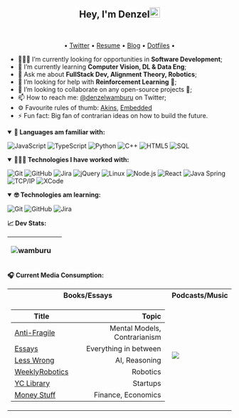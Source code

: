 <h2 align="center">Hey, I'm Denzel<img src="https://github.com/wamburu/wamburu/raw/master/assets/hi.gif" width="23px"></h2>

<br/>

<p align="center">
  • <a href="https://twitter.com/denzelwamburu">Twitter</a>
  • <a href="https://wamburu.codes">Resume</a>
  • <a href="https://blog.wamburu.codes">Blog</a>
  • <a href="https://github.com/wamburu/dotfiles">Dotfiles</a> •

</p>

- 🕵🏿‍♂️ I’m currently looking for opportunities in **Software Development**;
- 🌱 I’m currently learning **Computer Vision, DL & Data Eng**;
- 💬 Ask me about **FullStack Dev, Alignment Theory, Robotics**;
- 🤔 I’m looking for help with **Reinforcement Learning** 👾;
- 👯 I’m looking to collaborate on any open-source projects 🤝;
- 📫 How to reach me: [@denzelwamburu](https://twitter.com/denzelwamburu) on Twitter;
- ⚙️ Favourite rules of thumb: [Akins](https://spacecraft.ssl.umd.edu/akins_laws.html), [Embedded](https://embeddedartistry.com/blog/2018/04/26/embedded-rules-of-thumb/)
- ⚡ Fun fact: Big fan of contrarian ideas on how to build the future.

<details open>
<summary><strong>🔭 Languages am familiar with: </strong></summary>

![JavaScript](https://img.shields.io/badge/-JavaScript-000000?style=flat&logo=javascript)
![TypeScript](https://img.shields.io/badge/-TypeScript-000000?style=flat&logo=typescript&logoColor=007ACC)
![Python](https://img.shields.io/badge/-Python-000000?style=flat&logo=python)
![C++](https://img.shields.io/badge/-C++-000000?style=flat&logo=C%2B%2B&logoColor=00599C)
![HTML5](https://img.shields.io/badge/-HTML5-000000?style=flat&logo=HTML5)
![SQL](https://img.shields.io/badge/-SQL-000000?style=flat&logo=MySQL)

</details>

<details open>
<summary><strong>👨🏿‍💻 Technologies I have worked with: </strong></summary>

![Git](https://img.shields.io/badge/-Git-000000?style=flat&logo=git&logoColor=F05032)
![GitHub](https://img.shields.io/badge/-GitHub-000000?style=flat&logo=github&logoColor=FFFFFF)
![Jira](https://img.shields.io/badge/-Jira-000000?style=flat&logo=jira-software&logoColor=white&logoColor=0052CC)
![jQuery](https://img.shields.io/badge/-jQuery-000000?style=flat&logo=jQuery&logoColor=0769AD)
![Linux](https://img.shields.io/badge/-Linux-000000?style=flat&logo=linux&logoColor=FCC624)
![Node.js](https://img.shields.io/badge/-Node.js-000000?style=flat&logo=node.js&logoColor=339933)
![React](https://img.shields.io/badge/-React-000000?style=flat&logo=React&logoColor=61DAFB)
![Java Spring](https://img.shields.io/badge/-Spring-000000?style=flat&logo=spring&logoColor=6DB33F)
![TCP/IP](https://img.shields.io/badge/-TCP/IP-000000?style=flat&logo=cisco&logoColor=white)
![XCode](https://img.shields.io/badge/-XCode-000000?style=flat&logo=XCode&logoColor=1575F9)<!-- wi*quL3fcV -->

</details>

<details open>
<summary><strong>🤓 Technologies am learning: </strong></summary>

![Git](https://img.shields.io/badge/-Git-000000?style=flat&logo=git&logoColor=F05032)
![GitHub](https://img.shields.io/badge/-GitHub-000000?style=flat&logo=github&logoColor=FFFFFF)
![Jira](https://img.shields.io/badge/-Jira-000000?style=flat&logo=jira-software&logoColor=white&logoColor=0052CC)

</details>

<summary><strong>📈 Dev Stats: </strong></summary>

| <p align="center"> <img src="https://github-readme-stats.vercel.app/api?username=wamburu&show_icons=true&count_private=true&theme=merko" alt="wamburu" /> </p> 	| <!--START_SECTION:waka--><br><br><!--END_SECTION:waka--> 	|
|----------------------------------------------------------------------------------------------------------------------------------------------------------------	|----------------------------------------------------------	|

<summary><strong>🎧 Current Media Consumption: </strong></summary>

<table>

<tr><th>Books/Essays </th> <th>Podcasts/Music</th></tr>
<tr><td>

| Title                                                                                               |                        Topic |
| --------------------------------------------------------------------------------------------------- | ---------------------------: |
| [Anti-Fragile](https://www.amazon.com/Antifragile-Things-That-Disorder-Incerto/dp/0812979680)       | Mental Models, Contrarianism |
| [Essays](https://www.notion.so/b64d5144c7cc4c7a991119eff4588428?v=4c2dba4120a644768db4a0d42839f491) |        Everything in between |
| [Less Wrong](https://www.lesswrong.com)                                                             |                AI, Reasoning |
| [WeeklyRobotics](https://weeklyrobotics.com/)                                                       |                     Robotics |
| [YC Library](https://www.ycombinator.com/library)                                                   |                     Startups |
| [Money Stuff](https://www.bloomberg.com/opinion/authors/ARbTQlRLRjE/matthew-s-levine)               |           Finance, Economics |

</td><td>

<a>
  <img align="center" src="https://spotify-github-profile.vercel.app/api/view?uid=denzelwamburu&cover_image=false" />
</a>
</td></tr>
</table>
